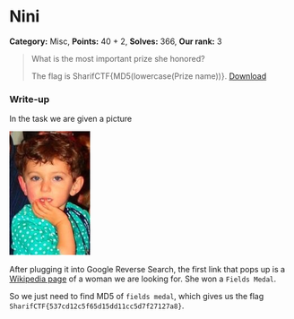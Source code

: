 Nini
===
**Category:** Misc, **Points:** 40 + 2, **Solves:** 366, **Our rank:** 3

> What is the most important prize she honored?
>
> The flag is SharifCTF{MD5(lowercase(Prize name))}.
> [Download](Nini.jpg)

### Write-up

In the task we are given a picture

![](Nini.jpg)

After plugging it into Google Reverse Search, the first link that pops up is a [Wikipedia page](https://en.wikipedia.org/wiki/Maryam_Mirzakhani) of a woman we are looking for. She won a `Fields Medal`.

So we just need to find MD5 of `fields medal`, which gives us the flag `SharifCTF{537cd12c5f65d15dd11cc5d7f27127a8}`. 
